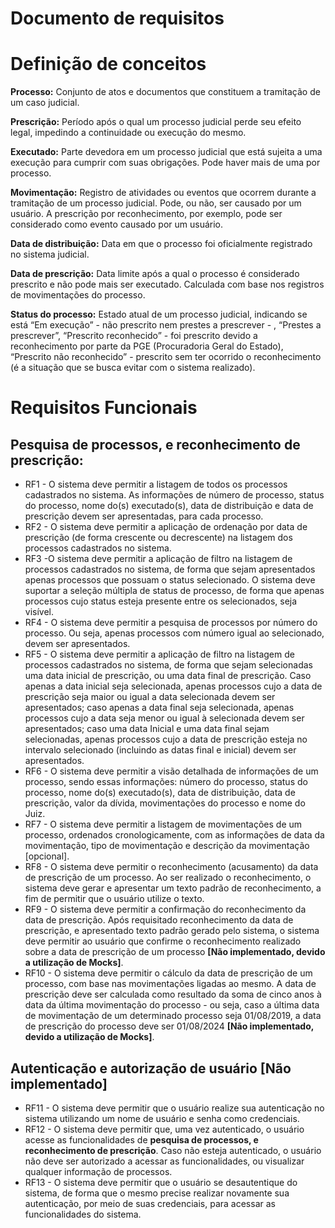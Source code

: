 # Documento de requisitos

# Definição de conceitos

**Processo:** Conjunto de atos e documentos que constituem a tramitação de um caso judicial.

**Prescrição:** Período após o qual um processo judicial perde seu efeito legal, impedindo a continuidade ou execução do mesmo.

**Executado:** Parte devedora em um processo judicial que está sujeita a uma execução para cumprir com suas obrigações. Pode haver mais de uma por processo.

**Movimentação:** Registro de atividades ou eventos que ocorrem durante a tramitação de um processo judicial. Pode, ou não, ser causado por um usuário. A prescrição por reconhecimento, por exemplo, pode ser considerado como evento causado por um usuário. 

**Data de distribuição:** Data em que o processo foi oficialmente registrado no sistema judicial.

**Data de prescrição:** Data limite após a qual o processo é considerado prescrito e não pode mais ser executado. Calculada com base nos registros de movimentações do processo.

**Status do processo:** Estado atual de um processo judicial, indicando se está “Em execução” - não prescrito nem prestes a prescrever - , “Prestes a prescrever”, “Prescrito reconhecido” - foi prescrito devido a reconhecimento por parte da PGE (Procuradoria Geral do Estado), “Prescrito não reconhecido” - prescrito sem ter ocorrido o reconhecimento (é a situação que se busca evitar com o sistema realizado).

# Requisitos Funcionais

## Pesquisa de processos, e reconhecimento de prescrição:

- RF1 - O sistema deve permitir a listagem de todos os processos cadastrados no sistema. As informações de número de processo, status do processo, nome do(s) executado(s), data de distribuição e data de prescrição devem ser apresentadas, para cada processo.
- RF2 - O sistema deve permitir a aplicação de ordenação por data de prescrição (de forma crescente ou decrescente) na listagem dos processos cadastrados no sistema.
- RF3 -O sistema deve permitir a aplicação de filtro na listagem de processos cadastrados no sistema, de forma que sejam apresentados apenas processos que possuam o status selecionado. O sistema deve suportar a seleção múltipla de status de processo, de forma que apenas processos cujo status esteja presente entre os selecionados, seja visível.
- RF4 - O sistema deve permitir a pesquisa de processos por número do processo. Ou seja, apenas processos com número igual ao selecionado, devem ser apresentados.
- RF5 - O sistema deve permitir a aplicação de filtro na listagem de processos cadastrados no sistema, de forma que sejam selecionadas uma data inicial de prescrição, ou uma data final de prescrição. Caso apenas a data inicial seja selecionada, apenas processos cujo a data de prescrição seja maior ou igual a data selecionada devem ser apresentados; caso apenas a data final seja selecionada, apenas processos cujo a data seja menor ou igual à selecionada devem ser apresentados; caso uma data Inicial e uma data final sejam selecionadas, apenas processos cujo a data de prescrição esteja no intervalo selecionado (incluindo as datas final e inicial) devem ser apresentados.
- RF6 - O sistema deve permitir a visão detalhada de informações de um processo, sendo essas informações: número do processo, status do processo, nome do(s) executado(s), data de distribuição, data de prescrição, valor da dívida, movimentações do processo e nome do Juiz.
- RF7 - O sistema deve permitir a listagem de movimentações de um processo, ordenados cronologicamente, com as informações de data da movimentação, tipo de movimentação e descrição da movimentação [opcional].
- RF8 - O sistema deve permitir o reconhecimento (acusamento) da data de prescrição de um processo. Ao ser realizado o reconhecimento, o sistema deve gerar e apresentar um texto padrão de reconhecimento, a fim de permitir que o usuário utilize o texto.
- RF9 - O sistema deve permitir a confirmação do reconhecimento da data de prescrição. Após requisitado reconhecimento da data de prescrição, e apresentado texto padrão gerado pelo sistema, o sistema deve permitir ao usuário que confirme o reconhecimento realizado sobre a data de prescrição de um processo **[Não implementado, devido a utilização de Mocks]**.
- RF10 - O sistema deve permitir o cálculo da data de prescrição de um processo, com base nas movimentações ligadas ao mesmo. A data de prescrição deve ser calculada como resultado da soma de cinco anos à data da última movimentação do processo - ou seja, caso a última data de movimentação de um determinado processo seja 01/08/2019, a data de prescrição do processo deve ser 01/08/2024 **[Não implementado, devido a utilização de Mocks]**.

## Autenticação e autorização de usuário **[Não implementado]**

- RF11 - O sistema deve permitir que o usuário realize sua autenticação no sistema utilizando um nome de usuário e senha como credenciais.
- RF12 - O sistema deve permitir que, uma vez autenticado, o usuário acesse as funcionalidades de **pesquisa de processos, e reconhecimento de prescrição**. Caso não esteja autenticado, o usuário não deve ser autorizado a acessar as funcionalidades, ou visualizar qualquer informação de processos.
- RF13 - O sistema deve permitir que o usuário se desautentique do sistema, de forma que o mesmo precise realizar novamente sua autenticação, por meio de suas credenciais, para acessar as funcionalidades do sistema.